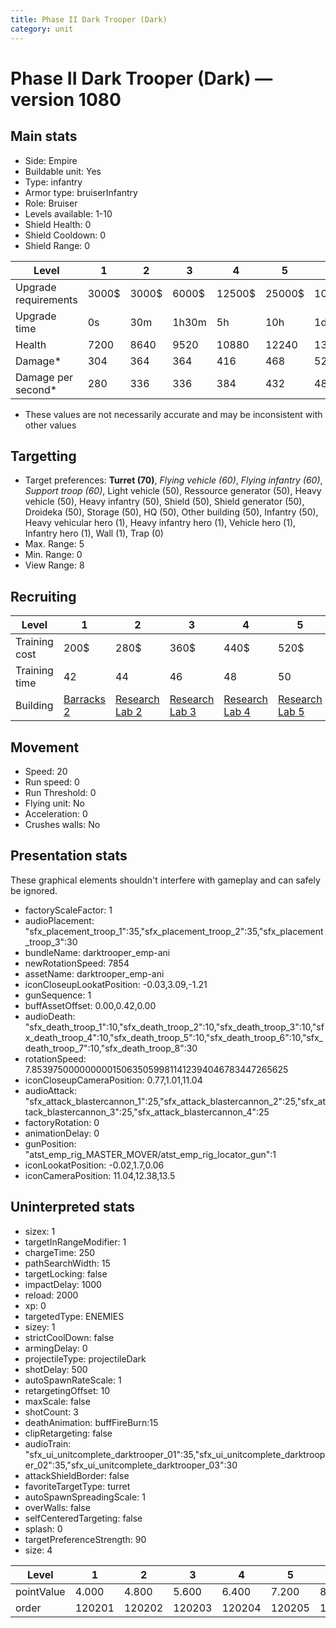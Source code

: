 ```yaml
---
title: Phase II Dark Trooper (Dark)
category: unit
---
```


# Phase II Dark Trooper (Dark) — version 1080

## Main stats

  * Side: Empire
  * Buildable unit: Yes
  * Type: infantry
  * Armor type: bruiserInfantry
  * Role: Bruiser
  * Levels available: 1-10
  * Shield Health: 0
  * Shield Cooldown: 0
  * Shield Range: 0

|Level               |1    |2    |3    |4     |5     |6      |7      |8      |9       |10      |
|--------------------|-----|-----|-----|------|------|-------|-------|-------|--------|--------|
|Upgrade requirements|3000$|3000$|6000$|12500$|25000$|100000$|160000$|320000$|1000000$|1750000$|
|Upgrade time        |0s   |30m  |1h30m|5h    |10h   |1d12h  |2d12h  |3d12h  |5d      |1w1d    |
|Health              |7200 |8640 |9520 |10880 |12240 |13600  |14960  |16320  |17680   |20400   |
|Damage*             |304  |364  |364  |416   |468   |520    |572    |624    |676     |780     |
|Damage per second*  |280  |336  |336  |384   |432   |480    |528    |576    |624     |720     |

* These values are not necessarily accurate and may be inconsistent with other values

## Targetting

  * Target preferences: **Turret (70)**, _Flying vehicle (60)_, _Flying infantry (60)_, _Support troop (60)_, Light vehicle (50), Ressource generator (50), Heavy vehicle (50), Heavy infantry (50), Shield (50), Shield generator (50), Droideka (50), Storage (50), HQ (50), Other building (50), Infantry (50), Heavy vehicular hero (1), Heavy infantry hero (1), Vehicle hero (1), Infantry hero (1), Wall (1), Trap (0)
  * Max. Range: 5
  * Min. Range: 0
  * View Range: 8

## Recruiting

|Level        |1                                |2                                      |3                                      |4                                      |5                                      |6                                      |7                                      |8                                      |9                                      |10                                      |
|-------------|---------------------------------|---------------------------------------|---------------------------------------|---------------------------------------|---------------------------------------|---------------------------------------|---------------------------------------|---------------------------------------|---------------------------------------|----------------------------------------|
|Training cost|200$                             |280$                                   |360$                                   |440$                                   |520$                                   |600$                                   |680$                                   |800$                                   |840$                                   |920$                                    |
|Training time|42                               |44                                     |46                                     |48                                     |50                                     |52                                     |54                                     |112                                    |116                                    |120                                     |
|Building     |[Barracks 2](empireBarracks.html)|[Research Lab 2](empireOffenseLab.html)|[Research Lab 3](empireOffenseLab.html)|[Research Lab 4](empireOffenseLab.html)|[Research Lab 5](empireOffenseLab.html)|[Research Lab 6](empireOffenseLab.html)|[Research Lab 7](empireOffenseLab.html)|[Research Lab 8](empireOffenseLab.html)|[Research Lab 9](empireOffenseLab.html)|[Research Lab 10](empireOffenseLab.html)|

## Movement

  * Speed: 20
  * Run speed: 0
  * Run Threshold: 0
  * Flying unit: No
  * Acceleration: 0
  * Crushes walls: No

## Presentation stats

These graphical elements shouldn't interfere with gameplay and can safely be ignored.

  * factoryScaleFactor: 1
  * audioPlacement: "sfx_placement_troop_1":35,"sfx_placement_troop_2":35,"sfx_placement_troop_3":30
  * bundleName: darktrooper_emp-ani
  * newRotationSpeed: 7854
  * assetName: darktrooper_emp-ani
  * iconCloseupLookatPosition: -0.03,3.09,-1.21
  * gunSequence: 1
  * buffAssetOffset: 0.00,0.42,0.00
  * audioDeath: "sfx_death_troop_1":10,"sfx_death_troop_2":10,"sfx_death_troop_3":10,"sfx_death_troop_4":10,"sfx_death_troop_5":10,"sfx_death_troop_6":10,"sfx_death_troop_7":10,"sfx_death_troop_8":30
  * rotationSpeed: 7.8539750000000001506350599811412394046783447265625
  * iconCloseupCameraPosition: 0.77,1.01,11.04
  * audioAttack: "sfx_attack_blastercannon_1":25,"sfx_attack_blastercannon_2":25,"sfx_attack_blastercannon_3":25,"sfx_attack_blastercannon_4":25
  * factoryRotation: 0
  * animationDelay: 0
  * gunPosition: "atst_emp_rig_MASTER_MOVER/atst_emp_rig_locator_gun":1
  * iconLookatPosition: -0.02,1.7,0.06
  * iconCameraPosition: 11.04,12.38,13.5

## Uninterpreted stats

  * sizex: 1
  * targetInRangeModifier: 1
  * chargeTime: 250
  * pathSearchWidth: 15
  * targetLocking: false
  * impactDelay: 1000
  * reload: 2000
  * xp: 0
  * targetedType: ENEMIES
  * sizey: 1
  * strictCoolDown: false
  * armingDelay: 0
  * projectileType: projectileDark
  * shotDelay: 500
  * autoSpawnRateScale: 1
  * retargetingOffset: 10
  * maxScale: false
  * shotCount: 3
  * deathAnimation: buffFireBurn:15
  * clipRetargeting: false
  * audioTrain: "sfx_ui_unitcomplete_darktrooper_01":35,"sfx_ui_unitcomplete_darktrooper_02":35,"sfx_ui_unitcomplete_darktrooper_03":30
  * attackShieldBorder: false
  * favoriteTargetType: turret
  * autoSpawnSpreadingScale: 1
  * overWalls: false
  * selfCenteredTargeting: false
  * splash: 0
  * targetPreferenceStrength: 90
  * size: 4

|Level     |1     |2     |3     |4     |5     |6     |7     |8     |9     |10    |
|----------|------|------|------|------|------|------|------|------|------|------|
|pointValue|4.000 |4.800 |5.600 |6.400 |7.200 |8.000 |8.800 |9.600 |10.400|12.000|
|order     |120201|120202|120203|120204|120205|120206|120207|120208|120209|120210|

